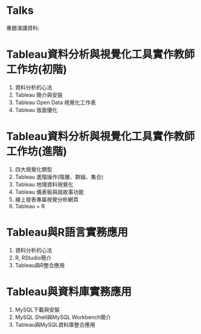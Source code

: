 # Talks

專題演講資料:

# Tableau資料分析與視覺化工具實作教師工作坊(初階)
1. 資料分析的心法
2. Tableau 簡介與安裝
3. Tableau Open Data 視覺化工作表
4. Tableau 版面優化


# Tableau資料分析與視覺化工具實作教師工作坊(進階)
1. 四大視覺化類型
2. Tableau 進階操作(階層、群組、集合)
3. Tableau 地理資料視覺化
4. Tableau 儀表板與說故事功能
5. 線上發表專屬視覺分析網頁
6. Tableau + R


# Tableau與R語言實務應用
1. 資料分析的心法
2. R, RStudio簡介
3. Tableau與R整合應用

# Tableau與資料庫實務應用
1. MySQL下載與安裝
2. MySQL Shell與MySQL Workbench簡介
3. Tableau與MySQL資料庫整合應用
